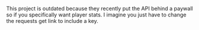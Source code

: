 This project is outdated because they recently put the API behind a paywall so if you specifically want player stats. I imagine you just have to change the requests get link to include a key.
